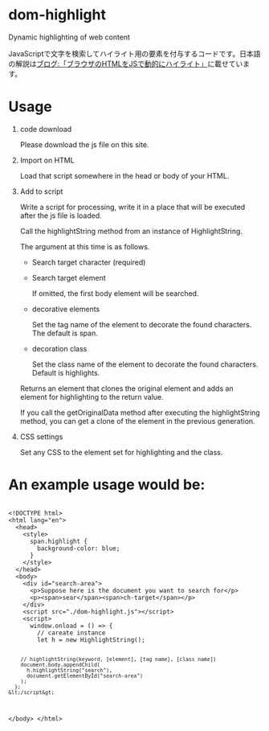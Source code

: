 # dom-highlight
Dynamic highlighting of web content

JavaScriptで文字を検索してハイライト用の要素を付与するコードです。日本語の解説は[ブログ:「ブラウザのHTMLをJSで動的にハイライト」](https://nanbu.marune205.net/2022/12/html-highlight-with.html?m=1)に載せています。


# Usage

1. code download

   Please download the js file on this site.

2. Import on HTML

   Load that script somewhere in the head or body of your HTML.

3. Add to script

   Write a script for processing, write it in a place that will be executed after the js file is loaded.

   Call the highlightString method from an instance of HighlightString.

   The argument at this time is as follows.

   - Search target character (required)
   - Search target element
  
      If omitted, the first body element will be searched.

   - decorative elements
   
      Set the tag name of the element to decorate the found characters. The default is span.
      
   - decoration class

      Set the class name of the element to decorate the found characters. Default is highlights.

   Returns an element that clones the original element and adds an element for highlighting to the return value.

   If you call the getOriginalData method after executing the highlightString method, you can get a clone of the element in the previous generation.

4. CSS settings

     Set any CSS to the element set for highlighting and the class.

# An example usage would be:

<div><pre><code>
&lt;!DOCTYPE html&gt;
&lt;html lang="en"&gt;
  &lt;head&gt;
    &lt;style&gt;
      span.highlight {
        background-color: blue;
      }
    &lt;/style&gt;
  &lt;/head&gt;
  &lt;body&gt;
    &lt;div id="search-area"&gt;
      &lt;p&gt;Suppose here is the document you want to search for&lt;/p&gt;
      &lt;p&gt;&lt;span&gt;sear&lt;/span&gt;&lt;span&gt;ch-target&lt;/span&gt;&lt;/p&gt;
    &lt;/div&gt;
    &lt;script src="./dom-highlight.js"&gt;&lt;/script&gt;
    &lt;script&gt;
      window.onload = () =&gt; {
        // careate instance
        let h = new HighlightString();

        // highlightString(keyword, [element], [tag name], [class name])
        document.body.appendChild(
          h.highlightString("search"),
          document.getElementById("search-area")
        );
      };
    &lt;/script&gt;
  &lt;/body&gt;
&lt;/html&gt;</code></pre></div>

